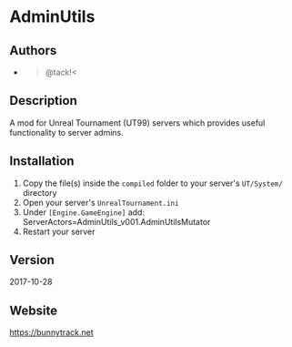 # AdminUtils

## Authors
* >@tack!<

## Description
A mod for Unreal Tournament (UT99) servers which provides useful functionality to server admins.

## Installation
1. Copy the file(s) inside the `compiled` folder to your server's `UT/System/` directory
2. Open your server's `UnrealTournament.ini`
3. Under `[Engine.GameEngine]` add:  
ServerActors=AdminUtils_v001.AdminUtilsMutator
4. Restart your server

## Version
2017-10-28

## Website
https://bunnytrack.net
